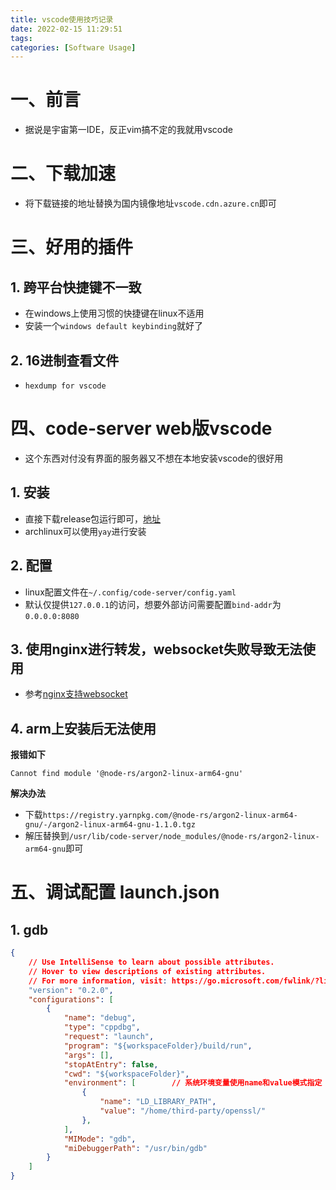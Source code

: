 ```yaml
---
title: vscode使用技巧记录
date: 2022-02-15 11:29:51
tags:
categories: [Software Usage]
---
```


# 一、前言

- 据说是宇宙第一IDE，反正vim搞不定的我就用vscode

# 二、下载加速

- 将下载链接的地址替换为国内镜像地址`vscode.cdn.azure.cn`即可

# 三、好用的插件

## 1. 跨平台快捷键不一致

- 在windows上使用习惯的快捷键在linux不适用
- 安装一个`windows default keybinding`就好了

## 2. 16进制查看文件

- `hexdump for vscode`

# 四、code-server web版vscode

- 这个东西对付没有界面的服务器又不想在本地安装vscode的很好用

## 1. 安装

- 直接下载release包运行即可，[地址](https://github.com//coder/code-server/releases)
- archlinux可以使用`yay`进行安装

## 2. 配置

- linux配置文件在`~/.config/code-server/config.yaml`
- 默认仅提供`127.0.0.1`的访问，想要外部访问需要配置`bind-addr`为`0.0.0.0:8080`

## 3. 使用nginx进行转发，websocket失败导致无法使用

- 参考[nginx支持websocket](/blogs/2021-04-23-nginx/#-1-3-支持websocket)

## 4. arm上安装后无法使用

**报错如下**

```shell
Cannot find module '@node-rs/argon2-linux-arm64-gnu'
```

**解决办法**

- 下载`https://registry.yarnpkg.com/@node-rs/argon2-linux-arm64-gnu/-/argon2-linux-arm64-gnu-1.1.0.tgz`
- 解压替换到`/usr/lib/code-server/node_modules/@node-rs/argon2-linux-arm64-gnu`即可

# 五、调试配置 launch.json

## 1. gdb

```json
{
    // Use IntelliSense to learn about possible attributes.
    // Hover to view descriptions of existing attributes.
    // For more information, visit: https://go.microsoft.com/fwlink/?linkid=830387
    "version": "0.2.0",
    "configurations": [
        {
            "name": "debug",
            "type": "cppdbg",
            "request": "launch",
            "program": "${workspaceFolder}/build/run",
            "args": [],
            "stopAtEntry": false,
            "cwd": "${workspaceFolder}",
            "environment": [        // 系统环境变量使用name和value模式指定
                {
                    "name": "LD_LIBRARY_PATH",
                    "value": "/home/third-party/openssl/"
                },
            ],
            "MIMode": "gdb",
            "miDebuggerPath": "/usr/bin/gdb"
        }
    ]
}
```
